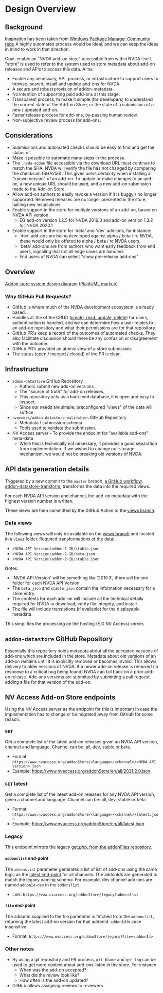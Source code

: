 
# Design Overview

## Background

Inspiration has been taken from [Windows Package Manager Community repo](https://github.com/microsoft/winget-pkgs)
A highly automated process would be ideal, and we can keep the ideas in mind to work in that direction.

Goal: enable an "NVDA add-on store" accessible from within NVDA itself.
"store" is used to refer to the system used to store metadata about add-on releases and APIs to access this data.
Aims:
- Enable any necessary, API, process, or infrastructure to support users to browse, search, install and update add-ons for NVDA.
- A secure and robust provision of addon-metadata.
- No intention of supporting paid add-ons at this stage.
- Transparent process, to make it simple (for developers) to understand the current state of the
  Add-on Store, or the state of a submission of a new / updated add-on.
- Faster release process for add-ons, by-passing human review.
- Non-subjective review process for add-ons.

## Considerations

- Submissions and automated checks should be easy to find and get the status of.
- Make it possible to automate many steps in the process.
- The `.nvda-addon` file accessible via the download URL must continue to match the SHA.
  NVDA will verify the file has not changed by comparing the checksum (SHA256).
  This gives users certainty when installing a "known version" of an add-on.
  To update or make changes to an add-on, a new unique URL should be used, and a new add-on
  submission made to the Add-on Store.
- Allow add-on authors to easily revoke a version if it is buggy / no longer supported.
  Removed releases are no longer presented in the store, halting new installations.
- Enable support in the store for multiple versions of an add-on, based on NVDA API version.
  - EG add-on version 1.2.5 for NVDA 2019.3 and add-on version 1.3.2 for NVDA 2020.1
- Enable support in the store for 'beta' and 'dev' add-ons, for instance:
  - 'dev' add-ons are being developed against alpha / beta / rc NVDA, these would only be offered to alpha / beta / rc NVDA users.
  - 'beta' add-ons are from authors who want early feedback from end users, signaling that not all edge cases are handled.
  - End users of NVDA can select "show pre-release add-ons"

## Overview

[Addon store system design diagram](./docs/design/designOverview.svg) ([PlantUML markup](./docs/design/designOverview.puml))

### Why GitHub Pull Requests?
- GitHub is where much of the NVDA development ecosystem is already based.
- Handles all the of the CRUD ([create, read, update, delete](https://en.wikipedia.org/wiki/CRUD))
  for users, authentication is handled, and we can determine how a user relates to an add-on
  repository and what their permissions are for that repository.
- GitHub PR's keep a record of the outcomes of automated checks.
  They also facilitate discussion should there be any confusion or disagreement with the outcome.
- GitHub PR's provided an atomic view of a store submission.
- The status (open / merged / closed) of the PR is clear.

## Infrastructure

- `addon-datastore` GitHub Repository
  - Authors submit new add-on versions.
  - The "source of truth" for add-on releases.
  - This repository acts as a back-end database, it is open and easy to inspect.
  - Since our needs are simple, preconfigured "views" of the data will suffice.
- `nvaccess/addon-datastore-validation` GitHub Repository
  - Metadata / submission schema.
  - Tools used to validate the submission.
- NV Access server - To provide the endpoint for "available add-ons" meta-data
  - While this is technically not necessary, it provides a good separation from implementation.
    If we wished to change our storage mechanism, we would not be breaking old versions of NVDA.


## API data generation details

Triggered by a new commit to the `master` branch, [a GitHub workflow](./.github/workflows/transformDataToViews.yml), [addon-datastore-transform](https://github.com/nvaccess/addon-datastore-transform), transforms the data into the required views.

For each NVDA API version and channel, the add-on metadata with the highest version number is written.

These views are then committed by the GitHub Action to the [views branch](https://github.com/nvaccess/addon-datastore/tree/views).

### Data views
The following views will only be available on the [views branch](https://github.com/nvaccess/addon-datastore/tree/views) and located in a `views` folder.
Required transformations of the data:
- `/NVDA API Version/addon-1-ID/stable.json`
- `/NVDA API Version/addon-1-ID/beta.json`
- `/NVDA API Version/addon-2-ID/stable.json`

Notes:
- 'NVDA API Version' will be something like '2019.3', there will be one folder for each NVDA API Version.
- The `beta.json` and `stable.json` contain the information necessary for a store entry.
- The contents for each add-on will include all the technical details required for NVDA to download, verify file integrity, and install.
- The file will include translations (if available) for the displayable metadata.

This simplifies the processing on the hosting (E.G NV Access) server.

## `addon-datastore` GitHub Repository

Essentially this repository holds metadata about all the accepted versions of add-ons which are included in the store.
Metadata about old versions of an add-on remains until it is explicitly removed or becomes invalid.
This allows delivery to older versions of NVDA.
If a newer add-on release is removed (in response to a critical bug being found) NVDA can fall back
on a prior add-on release.
Add-ons versions are submitted by submitting a pull request, adding a file for that version of the add-on.

## NV Access Add-on Store endpoints

Using the NV Access server as the endpoint for this is important in case the implementation has to change or be migrated away from GitHub for some reason.

### `GET`
Get a complete list of the latest add-on releases given an NVDA API version, channel and language.
Channel can be: all, dev, stable or beta.

- Format: `https://www.nvaccess.org/addonStore/<language>/<channel>/<NVDA API Version>.json`
- Example: <https://www.nvaccess.org/addonStore/en/all/2021.2.0.json>


### `GET` latest
Get a complete list of the latest add-on releases for any NVDA API version, given a channel and language.
Channel can be: all, dev, stable or beta.

- Format: `https://www.nvaccess.org/addonStore/<language>/<channel>/latest.json`
- Example: <https://www.nvaccess.org/addonStore/en/all/latest.json>

### Legacy
This endpoint mirrors the legacy [get.php, from the addonFiles repository](https://github.com/nvaccess/addonFiles/blob/master/get.php).

#### `addonslist` end-point

The `addonslist` parameter generates a list of list of add-ons using the same logic as the [latest end-point](#get-latest) for all channels.
The addonIds are generated to match the legacy naming schema.
For example, dev channel add-ons are named `addonId-dev` in the `addonslist`.

- Link: `https://www.nvaccess.org/addonStore/legacy?addonslist`

#### `file` end-point
The addonId supplied to the file parameter is fetched from the `addonslist`, returning the latest add-on version for that addonId.
`addonId` is case insensitive.

- Format: `https://www.nvaccess.org/addonStore/legacy?file=<addonId>`

### Other notes
- By using a git repository and PR process, `git blame` and `git log` can be used to get more
  context about add-ons listed in the store.
  For instance:
  - When was the add-on accepted?
  - What did the review look like?
  - How often is the add-on updated?
- GitHub allows assigning reviews to reviewers
